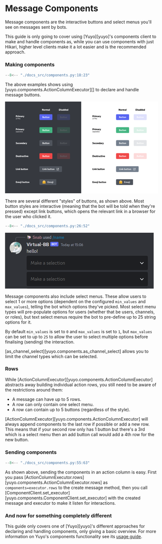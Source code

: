 # Message Components

Message components are the interactive buttons and select menus you'll see on
messages sent by bots.

This guide is only going to cover using [Yuyo][yuyo]'s components client to make
and handle components as, while you can use components with just Hikari, higher
level clients make it a lot easier and is the recommended approach.

### Making components

```py
--8<-- "./docs_src/components.py:18:23"
```

The above examples shows using [yuyo.components.ActionColumnExecutor][] to
declare and handle message buttons.

![button colours](./images/button_colours.png)

There are several different "styles" of buttons, as shown above. Most button
styles are interactive (meaning that the bot will be told when they're pressed)
except link buttons, which opens the relevant link in a browser for the user
who clicked it.

```py
--8<-- "./docs_src/components.py:26:52"
```

![select menu example](./images/select_menu_example.png)

Message components also include select menus. These allow users to select 1 or
more options (dependent on the configured `min_values` and `max_values`),
telling the bot which options they've picked. Most select menu types will
pre-populate options for users (whether that be users, channels, or roles), but
text select menus require the bot to pre-define up to 25 string options for it.

By default `min_values` is set to `0` and `max_values` is set to `1`, but
`max_values` can be set to up to `25` to allow the user to select multiple
options before finalising (sending) the interaction.

[as_channel_select][yuyo.components.as_channel_select] allows you to limit the channel
types which can be selected.

### Rows

While [ActionColumnExecutor][yuyo.components.ActionColumnExecutor] abstracts away building individual
action rows, you still need to be aware of the restrictions around them:

* A message can have up to 5 rows.
* A row can only contain one select menu.
* A row can contain up to 5 buttons (regardless of the style).

[ActionColumnExecutor][yuyo.components.ActionColumnExecutor] will always append
components to the last row if possible or add a new row. This means that if your
second row only has 1 button but there's a 3rd which is a select menu then an
add button call would add a 4th row for the new button.

### Sending components

```py
--8<-- "./docs_src/components.py:55:63"
```

As shown above, sending the components in an action column is easy. First you
pass [ActionColumnExecutor.rows][yuyo.components.ActionColumnExecutor.rows] as
`components=executor.rows` to the create message method, then you call
[ComponentClient.set_executor][yuyo.components.ComponentClient.set_executor]
with the created message and executor to make it listen for interactions.

### And now for something completely different

This guide only covers one of [Yuyo][yuyo]'s different approaches for declaring
and handling components, only giving a basic overview. For more information on
Yuyo's components functionality see its
[usage guide](https://yuyo.cursed.solutions/usage/components).
